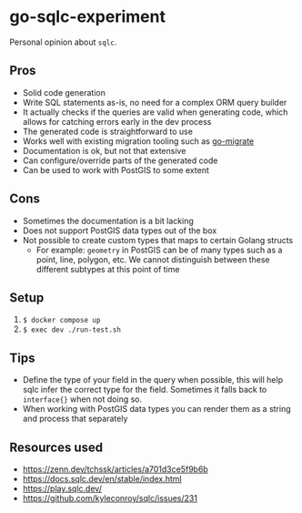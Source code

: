 # go-sqlc-experiment

Personal opinion about `sqlc`.

## Pros

* Solid code generation
* Write SQL statements as-is, no need for a complex ORM query builder
* It actually checks if the queries are valid when generating code, which allows for catching errors early in the dev process
* The generated code is straightforward to use
* Works well with existing migration tooling such as [go-migrate](https://github.com/golang-migrate/migrate)
* Documentation is ok, but not that extensive
* Can configure/override parts of the generated code
* Can be used to work with PostGIS to some extent

## Cons

* Sometimes the documentation is a bit lacking
* Does not support PostGIS data types out of the box
* Not possible to create custom types that maps to certain Golang structs
  * For example: `geometry` in PostGIS can be of many types such as a point, line, polygon, etc. We cannot distinguish between these different subtypes at this point of time

## Setup

1. `$ docker compose up`
2. `$ exec dev ./run-test.sh`

## Tips

* Define the type of your field in the query when possible, this will help sqlc infer the correct type for the field. Sometimes it falls back to `interface{}` when not doing so.
* When working with PostGIS data types you can render them as a string and process that separately

## Resources used

* https://zenn.dev/tchssk/articles/a701d3ce5f9b6b
* https://docs.sqlc.dev/en/stable/index.html
* https://play.sqlc.dev/
* https://github.com/kyleconroy/sqlc/issues/231
